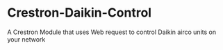 # Crestron-Daikin-Control
A Crestron Module that uses Web request to control Daikin airco units on your network

